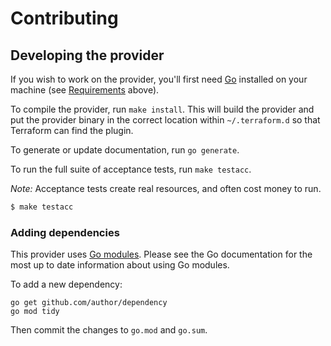 # Contributing

## Developing the provider

If you wish to work on the provider, you'll first need
[Go](http://www.golang.org) installed on your machine (see
[Requirements](#requirements) above).

To compile the provider, run `make install`. This will build the provider and
put the provider binary in the correct location within `~/.terraform.d` so that
Terraform can find the plugin.

To generate or update documentation, run `go generate`.

To run the full suite of acceptance tests, run `make testacc`.

*Note:* Acceptance tests create real resources, and often cost money to run.

```sh
$ make testacc
```

### Adding dependencies

This provider uses [Go modules](https://github.com/golang/go/wiki/Modules).
Please see the Go documentation for the most up to date information about using
Go modules.

To add a new dependency:

```
go get github.com/author/dependency
go mod tidy
```

Then commit the changes to `go.mod` and `go.sum`.

[Frontegg]: https://frontegg.com
